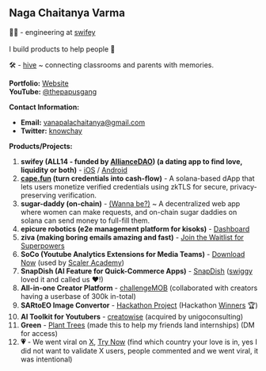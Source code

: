 ## Naga Chaitanya Varma
👨‍💻 - engineering at [swifey](https://x.com/swifeyai) <br><br>
I build products to help people 💝 <br>

🛠️ - [hive](https://github.com/Chay2203/hive) ~ connecting classrooms and parents with memories.

**Portfolio:** [Website](https://chay2203.vercel.app/) <br>
**YouTube:** [@thepapusgang](https://www.youtube.com/@thepapusgang) 

**Contact Information:**
- **Email:** vanapalachaitanya@gmail.com
- **Twitter:** [knowchay](https://x.com/knowchay_)

**Products/Projects:**
1. **swifey (ALL14 - funded by [AllianceDAO](https://alliance.xyz/)) (a dating app to find love, liquidity or both)** - [iOS](https://apps.apple.com/us/app/swifey-ai/id6737560814) / [Android](https://play.google.com/store/apps/details?id=com.flutter.r42.swifey)
2. **[cape.fun](https://capefun.vercel.app/) (turn credentials into cash-flow)** - A solana-based dApp that lets users monetize verified credentials using zkTLS for secure, privacy-preserving verification.
3. **sugar-daddy (on-chain)** - [(Wanna be?)](https://sugardaddyme.vercel.app/) ~ A decentralized web app where women can make requests, and on-chain sugar daddies on solana can send money to full-fill them.
4. **epicure robotics (e2e management platform for kisoks)** - [Dashboard](https://kioskdev.vercel.app/)
5. **ziva (making boring emails amazing and fast)** - [Join the Waitlist for Superpowers](https://myziva.vercel.app/)
6. **SoCo (Youtube Analytics Extensions for Media Teams)** - [Download Now](https://github.com/Chay2203/SoCo) (used by [Scaler Academy](https://www.scaler.com/))
7. **SnapDish (AI Feature for Quick-Commerce Apps)** - [SnapDish](https://github.com/Chay2203/SnapDish) ([swiggy](https://drive.google.com/file/d/1EYUoyvA5NtkyezGziKYFTBF03c4uQSgW/view?usp=sharing) loved it and called us ❤️!)
8. **All-in-one Creator Platform** - [challengeMOB](https://www.thechallengemob.tech/) (collaborated with creators having a userbase of 300k in-total)
9. **SARtoEO Image Convertor** - [Hackathon Project](https://github.com/Chay2203/SARtoEO) (Hackathon [Winners](https://www.linkedin.com/posts/scaler-school-of-technology_our-students-won-an-mlmachine-learning-ugcPost-7189249754575392768-4bbT?utm_source=share&utm_medium=member_desktop) 🏆)
10. **AI Toolkit for Youtubers** - [creatowise](https://creatowise.com/) (acquired by unigoconsulting)
11. **Green** - [Plant Trees](https://github.com/Chay2203/green) (made this to help my friends land internships) (DM for access)
12. **💗** - We went viral on [X](https://x.com/SwifeyAI/status/1915102146149896257), [Try Now](https://swifey.vercel.app) (find which country your love is in, yes I did not want to validate X users, people commented and we went viral, it was intentional)

